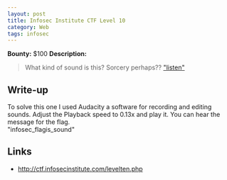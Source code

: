```yaml
---
layout: post
title: Infosec Institute CTF Level 10
category: Web
tags: infosec
---
```


**Bounty:** $100
**Description:**

> What kind of sound is this? Sorcery perhaps?? ["listen"]({{site.url}}/assets/Flag.wav)

## Write-up

To solve this one I used Audacity a software for recording and editing sounds. Adjust the Playback speed to 0.13x and play it. You can hear the message for the flag.  
"infosec_flagis_sound"

## Links

* <http://ctf.infosecinstitute.com/levelten.php>

